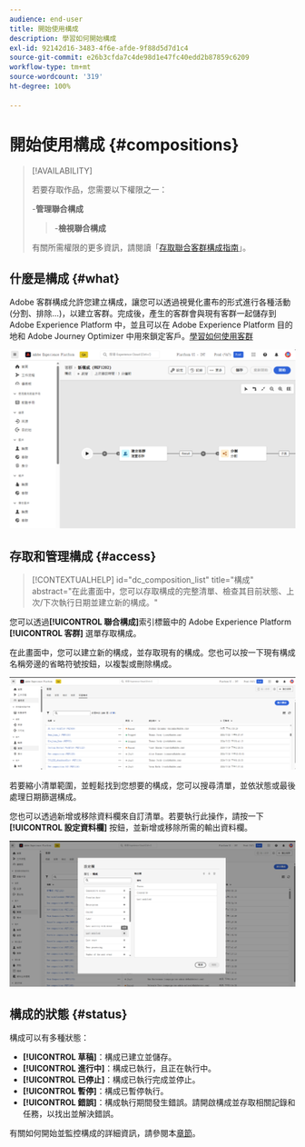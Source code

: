 ```yaml
---
audience: end-user
title: 開始使用構成
description: 學習如何開始構成
exl-id: 92142d16-3483-4f6e-afde-9f88d5d7d1c4
source-git-commit: e26b3cfda7c4de98d1e47fc40edd2b87859c6209
workflow-type: tm+mt
source-wordcount: '319'
ht-degree: 100%

---
```


# 開始使用構成 {#compositions}

>[!AVAILABILITY]
>
>若要存取作品，您需要以下權限之一：
>
>-**管理聯合構成**
>>-**檢視聯合構成**
>
>有關所需權限的更多資訊，請閱讀「[存取聯合客群構成指南](/help/start/feature-access.md)」。

## 什麼是構成 {#what}

Adobe 客群構成允許您建立構成，讓您可以透過視覺化畫布的形式進行各種活動 (分割、排除…)，以建立客群。完成後，產生的客群會與現有客群一起儲存到 Adobe Experience Platform 中，並且可以在 Adobe Experience Platform 目的地和 Adobe Journey Optimizer 中用來鎖定客戶。[學習如何使用客群](../start/audiences.md)

![](assets/composition-example.png)

## 存取和管理構成 {#access}

>[!CONTEXTUALHELP]
>id="dc_composition_list"
>title="構成"
>abstract="在此畫面中，您可以存取構成的完整清單、檢查其目前狀態、上次/下次執行日期並建立新的構成。"

您可以透過&#x200B;**[!UICONTROL 聯合構成]**&#x200B;索引標籤中的 Adobe Experience Platform **[!UICONTROL 客群]** 選單存取構成。

在此畫面中，您可以建立新的構成，並存取現有的構成。您也可以按一下現有構成名稱旁邊的省略符號按鈕，以複製或刪除構成。

![](assets/compositions-list.png)

若要縮小清單範圍，並輕鬆找到您想要的構成，您可以搜尋清單，並依狀態或最後處理日期篩選構成。

您也可以透過新增或移除資料欄來自訂清單。若要執行此操作，請按一下 **[!UICONTROL 設定資料欄]** 按鈕，並新增或移除所需的輸出資料欄。

![](assets/compositions-columns.png)

## 構成的狀態 {#status}

構成可以有多種狀態：

* **[!UICONTROL 草稿]**：構成已建立並儲存。
* **[!UICONTROL 進行中]**：構成已執行，且正在執行中。
* **[!UICONTROL 已停止]**：構成已執行完成並停止。
* **[!UICONTROL 暫停]**：構成已暫停執行。
* **[!UICONTROL 錯誤]**：構成執行期間發生錯誤。請開啟構成並存取相關記錄和任務，以找出並解決錯誤。

有關如何開始並監控構成的詳細資訊，請參閱本[章節](../compositions/start-monitor-composition.md)。
